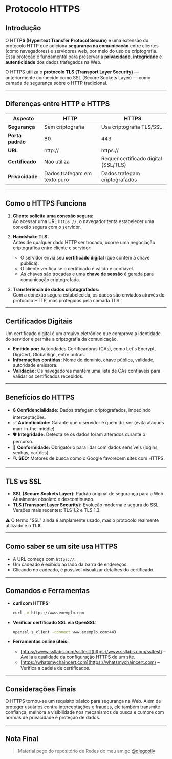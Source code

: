 # Protocolo HTTPS

## Introdução

O **HTTPS (Hypertext Transfer Protocol Secure)** é uma extensão do protocolo HTTP que adiciona **segurança na comunicação** entre clientes (como navegadores) e servidores web, por meio do uso de criptografia. Essa proteção é fundamental para preservar a **privacidade**, **integridade** e **autenticidade** dos dados trafegados na Web.

O HTTPS utiliza o **protocolo TLS (Transport Layer Security)** — anteriormente conhecido como SSL (Secure Sockets Layer) — como camada de segurança sobre o HTTP tradicional.

---

## Diferenças entre HTTP e HTTPS

| Aspecto          | HTTP                         | HTTPS                                |
| ---------------- | ---------------------------- | ------------------------------------ |
| **Segurança**    | Sem criptografia             | Usa criptografia TLS/SSL             |
| **Porta padrão** | 80                           | 443                                  |
| **URL**          | http://                      | https://                             |
| **Certificado**  | Não utiliza                  | Requer certificado digital (SSL/TLS) |
| **Privacidade**  | Dados trafegam em texto puro | Dados trafegam criptografados        |

---

## Como o HTTPS Funciona

1. **Cliente solicita uma conexão segura:**  
   Ao acessar uma URL `https://`, o navegador tenta estabelecer uma conexão segura com o servidor.

2. **Handshake TLS:**  
   Antes de qualquer dado HTTP ser trocado, ocorre uma negociação criptográfica entre cliente e servidor:

   - O servidor envia seu **certificado digital** (que contém a chave pública).
   - O cliente verifica se o certificado é válido e confiável.
   - As chaves são trocadas e uma **chave de sessão** é gerada para comunicação criptografada.

3. **Transferência de dados criptografados:**  
   Com a conexão segura estabelecida, os dados são enviados através do protocolo HTTP, mas protegidos pela camada TLS.

---

## Certificados Digitais

Um certificado digital é um arquivo eletrônico que comprova a identidade do servidor e permite a criptografia da comunicação.

- **Emitido por:** Autoridades Certificadoras (CAs), como Let's Encrypt, DigiCert, GlobalSign, entre outras.
- **Informações contidas:** Nome do domínio, chave pública, validade, autoridade emissora.
- **Validação:** Os navegadores mantêm uma lista de CAs confiáveis para validar os certificados recebidos.

---

## Benefícios do HTTPS

- 🔒 **Confidencialidade:** Dados trafegam criptografados, impedindo interceptações.
- ✅ **Autenticidade:** Garante que o servidor é quem diz ser (evita ataques man-in-the-middle).
- 🛡 **Integridade:** Detecta se os dados foram alterados durante o percurso.
- 🔐 **Conformidade:** Obrigatório para lidar com dados sensíveis (logins, senhas, cartões).
- 🔍 **SEO:** Motores de busca como o Google favorecem sites com HTTPS.

---

## TLS vs SSL

- **SSL (Secure Sockets Layer):** Padrão original de segurança para a Web. Atualmente obsoleto e descontinuado.
- **TLS (Transport Layer Security):** Evolução moderna e segura do SSL. Versões mais recentes: TLS 1.2 e TLS 1.3.

⚠️ O termo "SSL" ainda é amplamente usado, mas o protocolo realmente utilizado é o **TLS**.

---

## Como saber se um site usa HTTPS

- A URL começa com `https://`.
- Um cadeado é exibido ao lado da barra de endereços.
- Clicando no cadeado, é possível visualizar detalhes do certificado.

---

## Comandos e Ferramentas

- **curl com HTTPS:**

  ```bash
  curl -v https://www.exemplo.com
  ```

- **Verificar certificado SSL via OpenSSL:**

  ```bash
  openssl s_client -connect www.exemplo.com:443
  ```

- **Ferramentas online úteis:**
  - [https://www.ssllabs.com/ssltest](https://www.ssllabs.com/ssltest) – Avalia a qualidade da configuração HTTPS de um site.
  - [https://whatsmychaincert.com](https://whatsmychaincert.com) – Verifica a cadeia de certificados.

---

## Considerações Finais

O HTTPS tornou-se um requisito básico para segurança na Web. Além de proteger usuários contra interceptações e fraudes, ele também transmite confiança, melhora a visibilidade nos mecanismos de busca e cumpre com normas de privacidade e proteção de dados.

---

## Nota Final

> Material pego do repositório de Redes do meu amigo <a href="https://github.com/mercuriohg/IFRS2025/tree/main/cn">@diegooilv</a>
